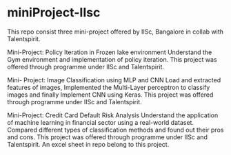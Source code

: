# miniProject-IIsc

This repo consist three mini-project offered by IISc, Bangalore in collab with Talentspirit.

Mini-Project: Policy Iteration in Frozen lake environment
Understand the Gym environment and implementation of policy iteration. This project was offered through programme
under IISc and Talentspirit.

Mini- Project: Image Classification using MLP and CNN
Load and extracted features of images, Implemented the Multi-Layer perceptron to classify images and finally
Implement CNN using Keras. This project was offered through programme under IISc and Talentspirit.

Mini-Project: Credit Card Default Risk Analysis
Understand the application of machine learning in financial sector using a real-world dataset.
Compared different types of classification methods and found out their pros and cons. This project was offered through
programme under IISc and Talentspirit. An excel sheet in repo belong to this project.
